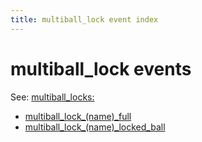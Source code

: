 ```yaml
---
title: multiball_lock event index
---
```


# multiball_lock events


See: [multiball_locks:](../../config/multiball_locks.md)

* [multiball_lock_(name)_full](../multiball_lock_multiball_lock_full.md)
* [multiball_lock_(name)\_locked_ball](../multiball_lock_multiball_lock_locked_ball.md)
